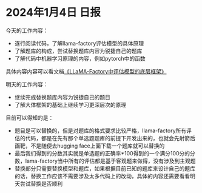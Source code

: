 # 2024年1月4日 日报

今天的工作内容：

- 逐行阅读代码，了解llama-factory评估模型的具体原理
- 了解题库的构成，尝试替换题库内容为锐捷自己的题库
- 了解代码中机器学习原理的内容，例如pytorch中的函数

具体内容内容可以看文档[《LLaMA-Factory中评估模型的底层框架》](https://www.yuque.com/chougoushi0v0/kb/zkm3rk3641avskh5?singleDoc)

明天的工作内容：

- 继续完成替换题库内容为锐捷自己的题目
- 了解大体框架的基础上继续学习更深层次的原理

目前可以得知的是：

- 题目是可以替换的，但是对题库的格式要求比较严格，llama-factory所有评估的代码，都是在先有那个单选题题库的前提下开发出来的，也就会先射箭后画靶，不是随便去hugging face上面下载一个题库就可以替换的
- 最后我们得到的分数其实就是单选题的正确率*100得到的一个满分100分的分数，lama-factory当中所有的评估都是基于客观题来做得，没有涉及到主观题
- 替换部分只需要替换模型和题库，如果根据目前已知的题库来设计自己的题库的话，替换工作应该不需要涉及太多代码上的改动，具体的内容还需要看看明天尝试替换是否顺利
